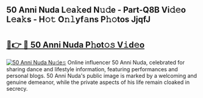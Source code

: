 ## 50 Anni Nuda L𝚎a𝚔ed N𝚞𝚍e - Part-Q8B Vi𝚍𝚎o L𝚎a𝚔s - H𝚘𝚝 O𝚗𝚕yf𝚊ns P𝚑𝚘tos JjqfJ

# <h2><a href="http://kfcmp0r.oniu.top/?m=50+Anni+Nuda">🔗👉 🔴 50 Anni Nuda P𝚑ot𝚘𝚜 V𝚒d𝚎o</a></h2>

[![50 Anni Nuda Nu𝚍e𝚜](https://i.imgur.com/0qMVB7G.gif)](http://kfcmp0r.oniu.top/?m=50+Anni+Nuda)
Online influencer 50 Anni Nuda, celebrated for sharing dance and lifestyle information, featuring performances and personal blogs. 50 Anni Nuda's public image is marked by a welcoming and genuine demeanor, while the private aspects of his life remain cloaked in secrecy.  
